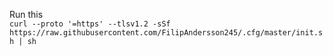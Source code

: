 Run this  
`curl --proto '=https' --tlsv1.2 -sSf https://raw.githubusercontent.com/FilipAndersson245/.cfg/master/init.sh | sh`
